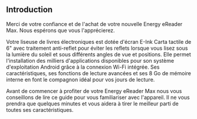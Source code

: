 ## Introduction

Merci de votre confiance et de l'achat de votre nouvelle Energy eReader Max. Nous espérons que vous l'apprécierez.

Votre liseuse de livres électroniques est dotée d'écran E-Ink Carta tactile de 6" avec traitement anti-reflet pour éviter les reflets lorsque vous lisez sous la lumière du soleil et sous différents angles de vue et positions. Elle permet l'installation des milliers d'applications disponibles pour son système d'exploitation Android grâce à la connexion Wi-Fi intégrée. Ses caractéristiques, ses fonctions de lecture avancées et ses 8 Go de mémoire interne en font le compagnon idéal pour vos jours de lecture.

Avant de commencer à profiter de votre Energy eReader Max nous vous conseillons de lire ce guide pour vous familiariser avec l'appareil. Il ne vous prendra que quelques minutes et vous aidera à tirer le meilleur parti de toutes ses caractéristiques.

